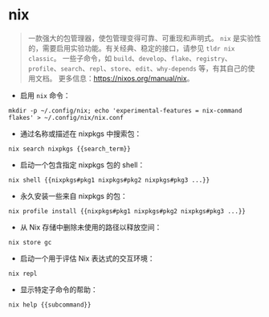 # nix

> 一款强大的包管理器，使包管理变得可靠、可重现和声明式。
> `nix` 是实验性的，需要启用实验功能。有关经典、稳定的接口，请参见 `tldr nix classic`。
> 一些子命令，如 `build`、`develop`、`flake`、`registry`、`profile`、`search`、`repl`、`store`、`edit`、`why-depends` 等，有其自己的使用文档。
> 更多信息：<https://nixos.org/manual/nix>。

- 启用 `nix` 命令：

`mkdir -p ~/.config/nix; echo 'experimental-features = nix-command flakes' > ~/.config/nix/nix.conf`

- 通过名称或描述在 nixpkgs 中搜索包：

`nix search nixpkgs {{search_term}}`

- 启动一个包含指定 nixpkgs 包的 shell：

`nix shell {{nixpkgs#pkg1 nixpkgs#pkg2 nixpkgs#pkg3 ...}}`

- 永久安装一些来自 nixpkgs 的包：

`nix profile install {{nixpkgs#pkg1 nixpkgs#pkg2 nixpkgs#pkg3 ...}}`

- 从 Nix 存储中删除未使用的路径以释放空间：

`nix store gc`

- 启动一个用于评估 Nix 表达式的交互环境：

`nix repl`

- 显示特定子命令的帮助：

`nix help {{subcommand}}`